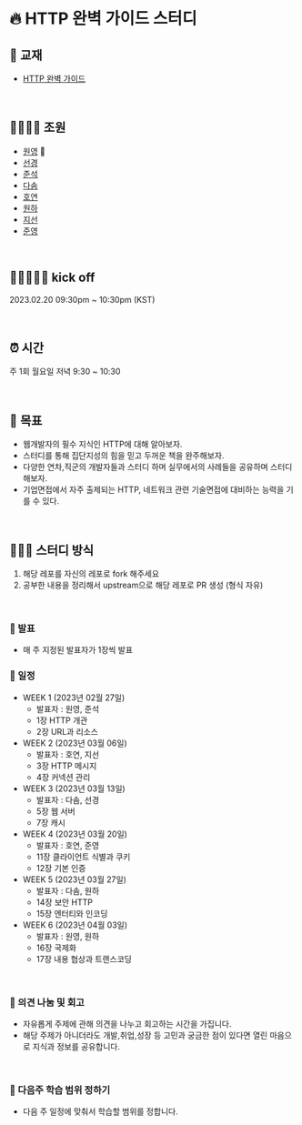 # 🔥 HTTP 완벽 가이드 스터디

## 📖 교재

- [HTTP 완벽 가이드](https://product.kyobobook.co.kr/detail/S000001033001)

<br>

## 👨‍👩‍👦‍👦 조원

- [원영](https://github.com/yooveloper) 🙈
- [선경](https://github.com/seongyeong826)
- [준석](https://github.com/frost0807)
- [다솜](https://github.com/kkumta)
- [호연](https://github.com/namuhuchutong)
- [원하](https://github.com/wonha)
- [지선](https://github.com/sunysty)
- [준영](https://github.com/jun094)

<br>

## 🏃🏽‍♀️🏃‍♂️ kick off

2023.02.20 09:30pm ~ 10:30pm (KST)

<br>

## ⏰ 시간

주 1회 월요일 저녁 9:30 ~ 10:30

<br />

## 🚀 목표

- 웹개발자의 필수 지식인 HTTP에 대해 알아보자.
- 스터디를 통해 집단지성의 힘을 믿고 두꺼운 책을 완주해보자.
- 다양한 연차,직군의 개발자들과 스터디 하며 실무에서의 사례들을 공유하며 스터디 해보자.
- 기업면접에서 자주 출제되는 HTTP, 네트워크 관련 기술면접에 대비하는 능력을 기를 수 있다.

<br />

## 👩🏻‍💻 스터디 방식

1. 해당 레포를 자신의 레포로 fork 해주세요
2. 공부한 내용을 정리해서 upstream으로 해당 레포로 PR 생성 (형식 자유)

<br>

### 💬 발표

- 매 주 지정된 발표자가 1장씩 발표

### 📅 일정

- WEEK 1 (2023년 02월 27일)
  - 발표자 : 원영, 준석
  - 1장 HTTP 개관
  - 2장 URL과 리소스
- WEEK 2 (2023년 03월 06일)
  - 발표자 : 호연, 지선
  - 3장 HTTP 메시지
  - 4장 커넥션 관리
- WEEK 3 (2023년 03월 13일)
  - 발표자 : 다솜, 선경
  - 5장 웹 서버
  - 7장 캐시
- WEEK 4 (2023년 03월 20일)
  - 발표자 : 호연, 준영
  - 11장 클라이언트 식별과 쿠키
  - 12장 기본 인증
- WEEK 5 (2023년 03월 27일)
  - 발표자 : 다솜, 원하
  - 14장 보안 HTTP
  - 15장 엔터티와 인코딩
- WEEK 6 (2023년 04월 03일)
  - 발표자 : 원영, 원하
  - 16장 국제화
  - 17장 내용 협상과 트랜스코딩

<br>

### 🤔 의견 나눔 및 회고

- 자유롭게 주제에 관해 의견을 나누고 회고하는 시간을 가집니다.
- 해당 주제가 아니더라도 개발,취업,성장 등 고민과 궁금한 점이 있다면 열린 마음으로 지식과 정보를 공유합니다.

<br>

### 🎯 다음주 학습 범위 정하기

- 다음 주 일정에 맞춰서 학습할 범위를 정합니다.
